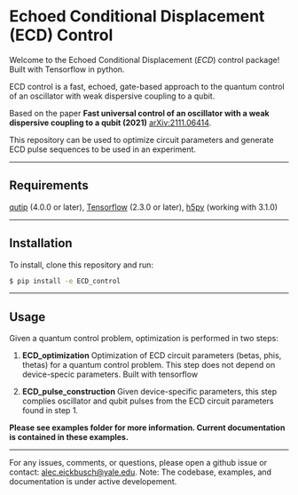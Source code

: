 # Echoed Conditional Displacement (ECD) Control



Welcome to the Echoed Conditional Displacement (*ECD*) control package! Built with Tensorflow in python. 

ECD control is a fast, echoed, gate-based approach to the quantum control of an oscillator with weak dispersive coupling to a qubit.

Based on the paper **Fast universal control of an oscillator with a weak dispersive coupling to a qubit (2021)** [arXiv:2111.06414](https://arxiv.org/abs/2111.06414).

This repository can be used to optimize circuit parameters and generate ECD pulse sequences to be used in an experiment.

---
## Requirements
[qutip](https://qutip.org/) (4.0.0 or later), [Tensorflow](https://www.tensorflow.org/) (2.3.0 or later), [h5py](https://www.h5py.org/) (working with 3.1.0)

---
## Installation
To install, clone this repository and run:
```sh
$ pip install -e ECD_control
```



---
## Usage

Given a quantum control problem, optimization is performed in two steps:

1.  **ECD_optimization**
    Optimization of ECD circuit parameters (betas, phis, thetas) for a quantum control problem. This step does not depend on device-specic parameters. Built with tensorflow
    

2. **ECD_pulse_construction**
    Given device-specific parameters, this step complies oscillator and qubit pulses from the ECD circuit parameters found in step 1.

**Please see examples folder for more information. Current documentation is contained in these examples.**

---

For any issues, comments, or questions, please open a github issue or contact: [alec.eickbusch@yale.edu](mailto:alec.eickbusch@yale.edu).
Note: The codebase, examples, and documentation is under active developement.

